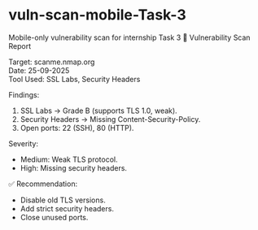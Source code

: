 # vuln-scan-mobile-Task-3
Mobile-only vulnerability scan for internship Task 3
🔎 Vulnerability Scan Report  

Target: scanme.nmap.org  
Date: 25-09-2025  
Tool Used: SSL Labs, Security Headers  

Findings:
1. SSL Labs → Grade B (supports TLS 1.0, weak).  
2. Security Headers → Missing Content-Security-Policy.  
3. Open ports: 22 (SSH), 80 (HTTP).  

Severity:
- Medium: Weak TLS protocol.  
- High: Missing security headers.  

✅ Recommendation:
- Disable old TLS versions.  
- Add strict security headers.  
- Close unused ports.

